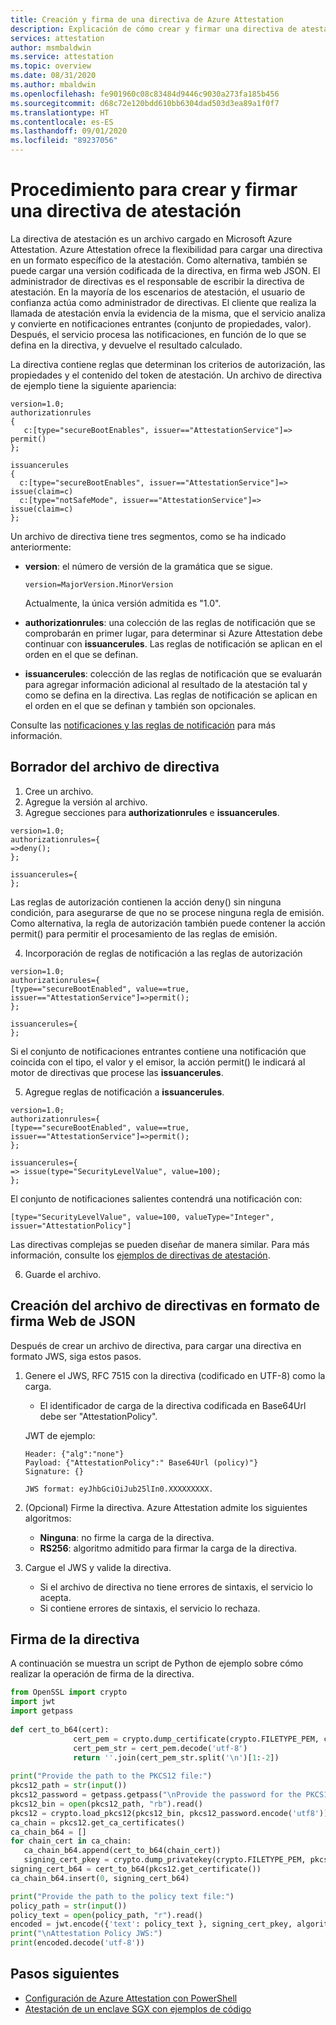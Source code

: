 ```yaml
---
title: Creación y firma de una directiva de Azure Attestation
description: Explicación de cómo crear y firmar una directiva de atestación.
services: attestation
author: msmbaldwin
ms.service: attestation
ms.topic: overview
ms.date: 08/31/2020
ms.author: mbaldwin
ms.openlocfilehash: fe901960c08c83484d9446c9030a273fa185b456
ms.sourcegitcommit: d68c72e120bdd610bb6304dad503d3ea89a1f0f7
ms.translationtype: HT
ms.contentlocale: es-ES
ms.lasthandoff: 09/01/2020
ms.locfileid: "89237056"
---
```

# <a name="how-to-author-and-sign-an-attestation-policy"></a>Procedimiento para crear y firmar una directiva de atestación

La directiva de atestación es un archivo cargado en Microsoft Azure Attestation. Azure Attestation ofrece la flexibilidad para cargar una directiva en un formato específico de la atestación. Como alternativa, también se puede cargar una versión codificada de la directiva, en firma web JSON. El administrador de directivas es el responsable de escribir la directiva de atestación. En la mayoría de los escenarios de atestación, el usuario de confianza actúa como administrador de directivas. El cliente que realiza la llamada de atestación envía la evidencia de la misma, que el servicio analiza y convierte en notificaciones entrantes (conjunto de propiedades, valor). Después, el servicio procesa las notificaciones, en función de lo que se defina en la directiva, y devuelve el resultado calculado.

La directiva contiene reglas que determinan los criterios de autorización, las propiedades y el contenido del token de atestación. Un archivo de directiva de ejemplo tiene la siguiente apariencia:

```
version=1.0;
authorizationrules
{
   c:[type="secureBootEnables", issuer=="AttestationService"]=> permit()
};

issuancerules
{
  c:[type="secureBootEnables", issuer=="AttestationService"]=> issue(claim=c)
  c:[type="notSafeMode", issuer=="AttestationService"]=> issue(claim=c)
};
```
 
Un archivo de directiva tiene tres segmentos, como se ha indicado anteriormente:

- **version**:  el número de versión de la gramática que se sigue. 

    ```
    version=MajorVersion.MinorVersion   
    ```

    Actualmente, la única versión admitida es "1.0".

- **authorizationrules**: una colección de las reglas de notificación que se comprobarán en primer lugar, para determinar si Azure Attestation debe continuar con **issuancerules**. Las reglas de notificación se aplican en el orden en el que se definan.

- **issuancerules**: colección de las reglas de notificación que se evaluarán para agregar información adicional al resultado de la atestación tal y como se defina en la directiva. Las reglas de notificación se aplican en el orden en el que se definan y también son opcionales.

Consulte las [notificaciones y las reglas de notificación](claim-rule-grammar.md) para más información.
   
## <a name="drafting-the-policy-file"></a>Borrador del archivo de directiva

1. Cree un archivo.
1. Agregue la versión al archivo.
1. Agregue secciones para **authorizationrules** e **issuancerules**.

  ```
  version=1.0;
  authorizationrules={
  =>deny();
  };
  
  issuancerules={
  };
  ```

  Las reglas de autorización contienen la acción deny() sin ninguna condición, para asegurarse de que no se procese ninguna regla de emisión. Como alternativa, la regla de autorización también puede contener la acción permit() para permitir el procesamiento de las reglas de emisión.
  
4. Incorporación de reglas de notificación a las reglas de autorización

  ```
  version=1.0;
  authorizationrules={
  [type=="secureBootEnabled", value==true, issuer=="AttestationService"]=>permit();
  };
  
  issuancerules={
  };
  ```

  Si el conjunto de notificaciones entrantes contiene una notificación que coincida con el tipo, el valor y el emisor, la acción permit() le indicará al motor de directivas que procese las **issuancerules**.
  
5. Agregue reglas de notificación a **issuancerules**.

  ```
  version=1.0;
  authorizationrules={
  [type=="secureBootEnabled", value==true, issuer=="AttestationService"]=>permit();
  };
  
  issuancerules={
  => issue(type="SecurityLevelValue", value=100);
  };
  ```
  
  El conjunto de notificaciones salientes contendrá una notificación con:

  ```
  [type="SecurityLevelValue", value=100, valueType="Integer", issuer="AttestationPolicy"]
  ```

  Las directivas complejas se pueden diseñar de manera similar. Para más información, consulte los [ejemplos de directivas de atestación](policy-examples.md).
  
6. Guarde el archivo.

## <a name="creating-the-policy-file-in-json-web-signature-format"></a>Creación del archivo de directivas en formato de firma Web de JSON

Después de crear un archivo de directiva, para cargar una directiva en formato JWS, siga estos pasos.

1. Genere el JWS, RFC 7515 con la directiva (codificado en UTF-8) como la carga.
     - El identificador de carga de la directiva codificada en Base64Url debe ser "AttestationPolicy".
     
     JWT de ejemplo:
     ```
     Header: {"alg":"none"}
     Payload: {"AttestationPolicy":" Base64Url (policy)"}
     Signature: {}

     JWS format: eyJhbGciOiJub25lIn0.XXXXXXXXX.
     ```

2. (Opcional) Firme la directiva. Azure Attestation admite los siguientes algoritmos:
     - **Ninguna**: no firme la carga de la directiva.
     - **RS256**: algoritmo admitido para firmar la carga de la directiva.

3. Cargue el JWS y valide la directiva.
     - Si el archivo de directiva no tiene errores de sintaxis, el servicio lo acepta.
     - Si contiene errores de sintaxis, el servicio lo rechaza.

## <a name="signing-the-policy"></a>Firma de la directiva

A continuación se muestra un script de Python de ejemplo sobre cómo realizar la operación de firma de la directiva.

```python
from OpenSSL import crypto
import jwt
import getpass
       
def cert_to_b64(cert):
              cert_pem = crypto.dump_certificate(crypto.FILETYPE_PEM, cert)
              cert_pem_str = cert_pem.decode('utf-8')
              return ''.join(cert_pem_str.split('\n')[1:-2])
       
print("Provide the path to the PKCS12 file:")
pkcs12_path = str(input())
pkcs12_password = getpass.getpass("\nProvide the password for the PKCS12 file:\n")
pkcs12_bin = open(pkcs12_path, "rb").read()
pkcs12 = crypto.load_pkcs12(pkcs12_bin, pkcs12_password.encode('utf8'))
ca_chain = pkcs12.get_ca_certificates()
ca_chain_b64 = []
for chain_cert in ca_chain:
   ca_chain_b64.append(cert_to_b64(chain_cert))
   signing_cert_pkey = crypto.dump_privatekey(crypto.FILETYPE_PEM, pkcs12.get_privatekey())
signing_cert_b64 = cert_to_b64(pkcs12.get_certificate())
ca_chain_b64.insert(0, signing_cert_b64)

print("Provide the path to the policy text file:")
policy_path = str(input())
policy_text = open(policy_path, "r").read()
encoded = jwt.encode({'text': policy_text }, signing_cert_pkey, algorithm='RS256', headers={'x5c' : ca_chain_b64})
print("\nAttestation Policy JWS:")
print(encoded.decode('utf-8'))
```

## <a name="next-steps"></a>Pasos siguientes
- [Configuración de Azure Attestation con PowerShell](quickstart-powershell.md)
- [Atestación de un enclave SGX con ejemplos de código](https://docs.microsoft.com/samples/browse/?expanded=azure&terms=attestation)
